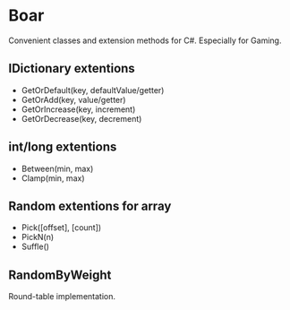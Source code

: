 Boar
====

Convenient classes and extension methods for C#.
Especially for Gaming.


IDictionary extentions
----
* GetOrDefault(key, defaultValue/getter)
* GetOrAdd(key, value/getter)
* GetOrIncrease(key, increment)
* GetOrDecrease(key, decrement)


int/long extentions
----
* Between(min, max)
* Clamp(min, max)


Random extentions for array
----
* Pick([offset], [count])
* PickN(n)
* Suffle()


RandomByWeight
----
Round-table implementation.

